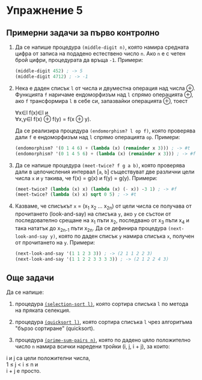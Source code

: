Упражнение 5
============

Примерни задачи за първо контролно
----------------------------------
1. Да се напише процедура `(middle-digit n)`, която намира средната цифра от
записа на подадено естествено число `n`. Ако `n` е с четен брой цифри,
процедурата да връща `-1`. Примери:

   ```scheme
   (middle-digit 452) ; -> 5
   (middle-digit 4712) ; -> -1
   ```

2. Нека е даден списък `l` от числа и двуместна операция над числа ⊕. Функцията
`f` наричаме ендоморфизъм над `l` спрямо операцията ⊕, ако `f` трансформира `l`
в себе си, запазвайки операцията ⊕, тоест

   ∀x∈l f(x)∈l и\
   ∀x,y∈l f(x) ⊕ f(y) = f(x ⊕ y).

   Да се реализира процедура `(endomorphism? l op f)`, която проверява дали `f`
   е ендоморфизъм над `l` спрямо операцията `op`. Примери:
   ```scheme
   (endomorphism? '(0 1 4 6) + (lambda (x) (remainder x 3))) ; -> #t
   (endomorphism? '(0 1 4 5 6) + (lambda (x) (remainder x 3))) ; -> #f
   ```

3. Да се напише процедура `(meet-twice? f g a b)`, която проверява дали в
целочисления интервал [`a`, `b`] съществуват две различни цели числа `x` и `y`
такива, че f(x) = g(x) и f(y) = g(y). Примери:

   ```scheme
   (meet-twice? (lambda (x) x) (lambda (x) (- x)) -3 1) ; -> #f
   (meet-twice? (lambda (x) x) sqrt 0 5) ; -> #t
   ```

4. Казваме, че списъкът `x` = (x<sub>1</sub> x<sub>2</sub> … x<sub>2n</sub>) от
цели числа се получава от прочитането (look-and-say) на списъка `y`, ако `y` се
състои от последователно срещане на x<sub>1</sub> пъти x<sub>2</sub>, последвано
от x<sub>3</sub> пъти x<sub>4</sub> и така нататък до x<sub>2n-1</sub> пъти
x<sub>2n</sub>. Да се дефинира процедура `(next-look-and-say y)`, която по даден
списък `y` намира списъка `x`, получен от прочитането на `y`. Примери:

   ```scheme
   (next-look-and-say '(1 1 2 3 3)) ; -> (2 1 1 2 2 3)
   (next-look-and-say '(1 1 2 2 3 3 3 3)) ; -> (2 1 2 2 4 3)
   ```

Още задачи
----------
Да се напише:
1. процедура [`(selection-sort l)`](selection-sort.scm), която сортира списъка
`l` по метода на пряката селекция.

2. процедура [`(quicksort l)`](quicksort.scm), която сортира списъка `l` чрез
алгоритъма "бързо сортиране" (quicksort).

3. процедура [`(prime-sum-pairs n)`](prime-sum-pairs.scm), която по дадено цяло
положително число `n` намира всички наредени тройки (i, j, i + j), за които:

  i и j са цели положителни числа,\
  1 ≤ j < i ≤ n и\
  i + j е просто.
